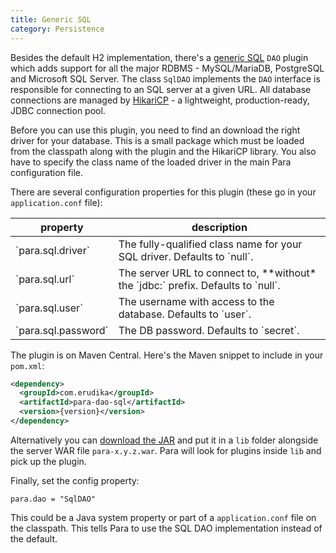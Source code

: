 ```yaml
---
title: Generic SQL
category: Persistence
---
```


Besides the default H2 implementation, there's a [generic SQL](https://github.com/Erudika/para-dao-sql) `DAO` plugin
which adds support for all the major RDBMS - MySQL/MariaDB, PostgreSQL and Microsoft SQL Server.
The class `SqlDAO` implements the `DAO` interface is responsible for connecting to an SQL server at a given URL.
All database connections are managed by [HikariCP](https://github.com/brettwooldridge/HikariCP) - a lightweight,
production-ready, JDBC connection pool.

Before you can use this plugin, you need to find an download the right driver for your database. This is a small package
which must be loaded from the classpath along with the plugin and the HikariCP library. You also have to specify the
class name of the loaded driver in the main Para configuration file.

There are several configuration properties for this plugin (these go in your `application.conf` file):

<table class="table table-striped">
	<thead>
		<tr>
			<th>property</th>
			<th>description</th>
		</tr>
	</thead>
	<tbody>
		<tr><td>`para.sql.driver`</td><td> The fully-qualified class name for your SQL driver. Defaults to `null`.</td></tr>
		<tr><td>`para.sql.url`</td><td> The server URL to connect to, **without* the `jdbc:` prefix. Defaults to `null`.</td></tr>
		<tr><td>`para.sql.user`</td><td> The username with access to the database. Defaults to `user`.</td></tr>
		<tr><td>`para.sql.password`</td><td> The DB password. Defaults to `secret`.</td></tr>
	</tbody>
</table>

The plugin is on Maven Central. Here's the Maven snippet to include in your `pom.xml`:

```xml
<dependency>
  <groupId>com.erudika</groupId>
  <artifactId>para-dao-sql</artifactId>
  <version>{version}</version>
</dependency>
```

Alternatively you can [download the JAR](https://github.com/Erudika/para-dao-sql/releases) and put it in a
`lib` folder alongside the server WAR file `para-x.y.z.war`. Para will look for plugins inside `lib` and pick up
the plugin.

Finally, set the config property:
```
para.dao = "SqlDAO"
```
This could be a Java system property or part of a `application.conf` file on the classpath.
This tells Para to use the SQL DAO implementation instead of the default.

